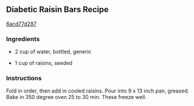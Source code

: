 ## Diabetic Raisin Bars Recipe

[6acd77d287](http://cookeatshare.com/recipes/diabetic-raisin-bars-8623)

### Ingredients

 - 2 cup of water, bottled, generic

 - 1 cup of raisins, seeded

### Instructions

Fold in order, then add in cooled raisins. Pour into 9 x 13 inch pan, greased. Bake in 350 degree oven 25 to 30 min. These freeze well.